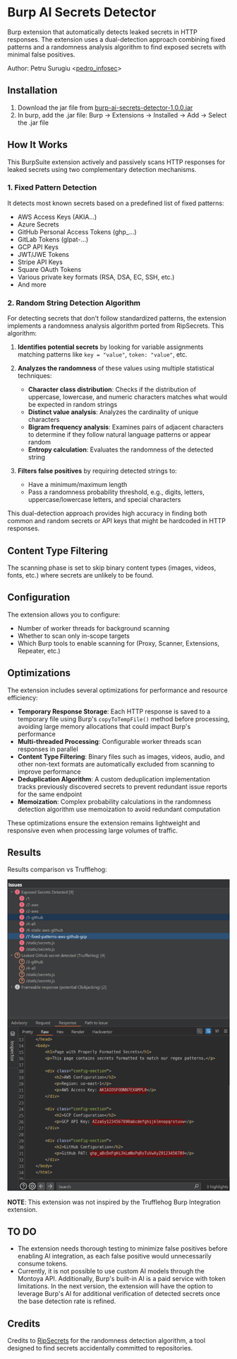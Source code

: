 # Burp AI Secrets Detector
Burp extension that automatically detects leaked secrets in HTTP responses. The extension uses a dual-detection approach combining fixed patterns and a randomness analysis algorithm to find exposed secrets with minimal false positives.

Author: Petru Surugiu <[pedro_infosec](https://x.com/pedro_infosec)>

## Installation

1. Download the jar file from [burp-ai-secrets-detector-1.0.0.jar](https://raw.githubusercontent.com/slicingmelon/burp-ai-secrets-detector/refs/heads/main/build/libs/burp-ai-secrets-detector-1.0.0.jar)
2. In burp, add the .jar file: Burp → Extensions → Installed → Add → Select the .jar file

## How It Works

This BurpSuite extension actively and passively scans HTTP responses for leaked secrets using two complementary detection mechanisms.

### 1. Fixed Pattern Detection

It detects most known secrets based on a predefined list of fixed patterns:

- AWS Access Keys (AKIA...)
- Azure Secrets
- GitHub Personal Access Tokens (ghp_...)
- GitLab Tokens (glpat-...)
- GCP API Keys
- JWT/JWE Tokens
- Stripe API Keys
- Square OAuth Tokens
- Various private key formats (RSA, DSA, EC, SSH, etc.)
- And more


### 2. Random String Detection Algorithm

For detecting secrets that don't follow standardized patterns, the extension implements a randomness analysis algorithm ported from RipSecrets. This algorithm:

1. **Identifies potential secrets** by looking for variable assignments matching patterns like `key = "value"`, `token: "value"`, etc.

2. **Analyzes the randomness** of these values using multiple statistical techniques:
   - **Character class distribution**: Checks if the distribution of uppercase, lowercase, and numeric characters matches what would be expected in random strings
   - **Distinct value analysis**: Analyzes the cardinality of unique characters
   - **Bigram frequency analysis**: Examines pairs of adjacent characters to determine if they follow natural language patterns or appear random
   - **Entropy calculation**: Evaluates the randomness of the detected string

3. **Filters false positives** by requiring detected strings to:
   - Have a minimum/maximum length
   - Pass a randomness probability threshold, e.g., digits, letters, uppercase/lowercase letters, and special characters

This dual-detection approach provides high accuracy in finding both common and random secrets or API keys that might be hardcoded in HTTP responses.

## Content Type Filtering

The scanning phase is set to skip binary content types (images, videos, fonts, etc.) where secrets are unlikely to be found.

## Configuration

The extension allows you to configure:
- Number of worker threads for background scanning
- Whether to scan only in-scope targets
- Which Burp tools to enable scanning for (Proxy, Scanner, Extensions, Repeater, etc.)

## Optimizations

The extension includes several optimizations for performance and resource efficiency:

- **Temporary Response Storage**: Each HTTP response is saved to a temporary file using Burp's `copyToTempFile()` method before processing, avoiding large memory allocations that could impact Burp's performance
- **Multi-threaded Processing**: Configurable worker threads scan responses in parallel
- **Content Type Filtering**: Binary files such as images, videos, audio, and other non-text formats are automatically excluded from scanning to improve performance
- **Deduplication Algorithm**: A custom deduplication implementation tracks previously discovered secrets to prevent redundant issue reports for the same endpoint
- **Memoization**: Complex probability calculations in the randomness detection algorithm use memoization to avoid redundant computation

These optimizations ensure the extension remains lightweight and responsive even when processing large volumes of traffic.

## Results

Results comparison vs Trufflehog:

![Results](./images/burp-secrets-detector-vs-trufflehog.jpg)

**NOTE**: This extension was not inspired by the Trufflehog Burp Integration extension.

## TO DO

- The extension needs thorough testing to minimize false positives before enabling AI integration, as each false positive would unnecessarily consume tokens.
- Currently, it is not possible to use custom AI models through the Montoya API. Additionally, Burp's built-in AI is a paid service with token limitations. In the next version, the extension will have the option to leverage Burp's AI for additional verification of detected secrets once the base detection rate is refined.
  
## Credits

Credits to [RipSecrets](https://github.com/sirwart/ripsecrets) for the randomness detection algorithm, a tool designed to find secrets accidentally committed to repositories.
